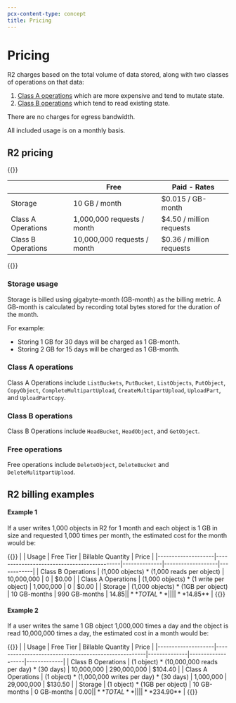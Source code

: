 ```yaml
---
pcx-content-type: concept
title: Pricing
---
```


# Pricing

R2 charges based on the total volume of data stored, along with two classes of operations on that data:

1. [Class A operations](#class-a-operations) which are more expensive and tend to mutate state. 
2. [Class B operations](#class-b-operations) which tend to read existing state.
 
There are no charges for egress bandwidth.

All included usage is on a monthly basis.

## R2 pricing

{{<table-wrap>}}

|                    | Free                         | Paid - Rates                       | 
| ------------------ | ---------------------------- | ---------------------------------- |
| Storage            | 10 GB / month                | $0.015 / GB-month                  |
| Class A Operations | 1,000,000 requests / month   | $4.50 / million requests           | 
| Class B Operations | 10,000,000 requests / month  | $0.36 / million requests           | 

{{</table-wrap>}}

### Storage usage

Storage is billed using gigabyte-month (GB-month) as the billing metric. A GB-month is calculated by recording total bytes stored for the duration of the month. 

For example:

* Storing 1 GB for 30 days will be charged as 1 GB-month.
* Storing 2 GB for 15 days will be charged as 1 GB-month.

### Class A operations

Class A Operations include `ListBuckets`, `PutBucket`, `ListObjects`, `PutObject`, `CopyObject`, `CompleteMultipartUpload`, `CreateMultipartUpload`, `UploadPart`, and `UploadPartCopy`.

### Class B operations

Class B Operations include `HeadBucket`, `HeadObject`, and `GetObject`.

### Free operations

Free operations include `DeleteObject`, `DeleteBucket` and `DeleteMulitpartUpload`.

## R2 billing examples

#### Example 1

If a user writes 1,000 objects in R2 for 1 month and each object is 1 GB in size and requested 1,000 times per month, the estimated cost for the month would be:

{{<table-wrap>}}
|                    | Usage                                      | Free Tier    | Billable Quantity | Price      |
|--------------------|--------------------------------------------|--------------|-------------------|------------|
| Class B Operations | (1,000 objects) * (1,000 reads per object) |   10,000,000 |                 0 |      $0.00 |
| Class A Operations | (1,000 objects) * (1 write per object)     |    1,000,000 |                 0 |      $0.00 |
| Storage            | (1,000 objects) * (1GB per object)         | 10 GB-months |     990 GB-months |     $14.85 |
| **TOTAL**          |                                            |              |                   | **$14.85** |
{{</table-wrap>}}

#### Example 2

If a user writes the same 1 GB object 1,000,000 times a day and the object is read 10,000,000 times a day, the estimated cost in a month would be: 

{{<table-wrap>}}
|                    | Usage                                               | Free Tier    | Billable Quantity | Price       |
|--------------------|-----------------------------------------------------|--------------|-------------------|-------------|
| Class B Operations | (1 object) * (10,000,000 reads per day) * (30 days) |   10,000,000 |       290,000,000 |     $104.40 |
| Class A Operations | (1 object) * (1,000,000 writes per day) * (30 days) |    1,000,000 |        29,000,000 |     $130.50 |
| Storage            | (1 object) * (1GB per object)                       | 10 GB-months |       0 GB-months |        $0.00 |
| **TOTAL**          |                                                     |              |                   | **$234.90** |
{{</table-wrap>}}